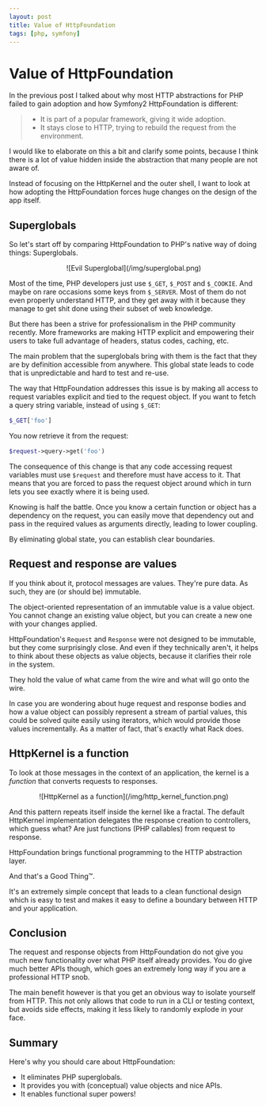 ```yaml
---
layout: post
title: Value of HttpFoundation
tags: [php, symfony]
---
```


# Value of HttpFoundation

In the previous post I talked about why most HTTP abstractions for PHP failed
to gain adoption and how Symfony2 HttpFoundation is different:

> * It is part of a popular framework, giving it wide adoption.
> * It stays close to HTTP, trying to rebuild the request from the environment.

I would like to elaborate on this a bit and clarify some points, because I
think there is a lot of value hidden inside the abstraction that many people
are not aware of.

Instead of focusing on the HttpKernel and the outer shell, I want to look at
how adopting the HttpFoundation forces huge changes on the design of the app
itself.

## Superglobals

So let's start off by comparing HttpFoundation to PHP's native way of doing
things: Superglobals.

<center>
    ![Evil Superglobal](/img/superglobal.png)
</center>

Most of the time, PHP developers just use `$_GET`, `$_POST` and `$_COOKIE`.
And maybe on rare occasions some keys from `$_SERVER`. Most of them do not
even properly understand HTTP, and they get away with it because they manage
to get shit done using their subset of web knowledge.

But there has been a strive for professionalism in the PHP community recently.
More frameworks are making HTTP explicit and empowering their users to take
full advantage of headers, status codes, caching, etc.

The main problem that the superglobals bring with them is the fact that they
are by definition accessible from anywhere. This global state leads to code
that is unpredictable and hard to test and re-use.

The way that HttpFoundation addresses this issue is by making all access to
request variables explicit and tied to the request object. If you want to
fetch a query string variable, instead of using `$_GET`:

~~~php
$_GET['foo']
~~~

You now retrieve it from the request:

~~~php
$request->query->get('foo')
~~~

The consequence of this change is that any code accessing request variables
must use `$request` and therefore must have access to it. That means that you
are forced to pass the request object around which in turn lets you see
exactly where it is being used.

Knowing is half the battle. Once you know a certain function or object has a
dependency on the request, you can easily move that dependency out and pass in
the required values as arguments directly, leading to lower coupling.

By eliminating global state, you can establish clear boundaries.

## Request and response are values

If you think about it, protocol messages are values. They're pure data. As
such, they are (or should be) immutable.

The object-oriented representation of an immutable value is a value object.
You cannot change an existing value object, but you can create a new one with
your changes applied.

HttpFoundation's `Request` and `Response` were not designed to be immutable,
but they come surprisingly close. And even if they technically aren't, it
helps to think about these objects as value objects, because it clarifies
their role in the system.

They hold the value of what came from the wire and what will go onto the wire.

In case you are wondering about huge request and response bodies and how a
value object can possibly represent a stream of partial values, this could
be solved quite easily using iterators, which would provide those values
incrementally. As a matter of fact, that's exactly what Rack does.

## HttpKernel is a function

To look at those messages in the context of an application, the kernel is a
*function* that converts requests to responses.

<center>
    ![HttpKernel as a function](/img/http_kernel_function.png)
</center>

And this pattern repeats itself inside the kernel like a fractal. The default
HttpKernel implementation delegates the response creation to controllers,
which guess what? Are just functions (PHP callables) from request to response.

HttpFoundation brings functional programming to the HTTP abstraction layer.

And that's a Good Thing™.

It's an extremely simple concept that leads to a clean functional design which
is easy to test and makes it easy to define a boundary between HTTP and your
application.

## Conclusion

The request and response objects from HttpFoundation do not give you much new
functionality over what PHP itself already provides. You do give much better
APIs though, which goes an extremely long way if you are a professional HTTP
snob.

The main benefit however is that you get an obvious way to isolate yourself
from HTTP. This not only allows that code to run in a CLI or testing context,
but avoids side effects, making it less likely to randomly explode in your
face.

## Summary

Here's why you should care about HttpFoundation:

* It eliminates PHP superglobals.
* It provides you with (conceptual) value objects and nice APIs.
* It enables functional super powers!
